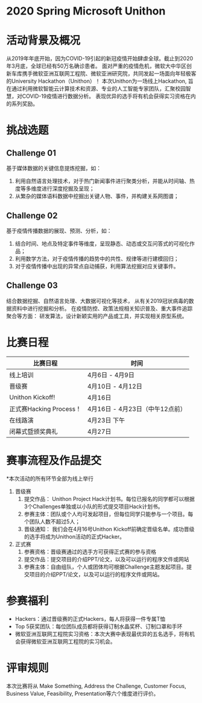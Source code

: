 # 2020 Spring Microsoft Unithon

# 活动背景及概况
从2019年年底开始，因为COVID-19引起的新冠疫情开始肆虐全球。截止到2020年3月底，全球已经有50万名确诊患者。
面对严重的疫情危机，微软大中华区创新车库携手微软亚洲互联网工程院、微软亚洲研究院，共同发起一场面向年轻极客的University Hackathon（Unithon）！
本次Unithon为一场线上Hackathon,  旨在通过利用微软智能云计算技术和资源、专业的人工智能专家团队，汇聚校园智慧，对COVID-19疫情进行数据分析。
表现优异的选手将有机会获得实习资格在内的系列奖励。

# 挑战选题
## Challenge 01
基于媒体数据的关键信息提炼挖掘，如：
1. 利用自然语言处理技术，对于热门新闻事件进行聚类分析，并能从时间轴、热度等多维度进行深度挖掘及呈现；
2. 从繁杂的媒体语料数据中挖掘出关键人物、事件，并构建关系网图谱；

## Challenge 02
基于疫情传播数据的展现、预测、分析，如： 
1. 结合时间、地点及特定事件等维度，呈现静态、动态或交互问答式的可视化作品；
2. 利用数学方法，对于疫情传播的趋势中的共性、规律等进行建模回归；
3. 对于疫情传播中出现的异常点自动捕获，利用算法挖掘对应关键事件。

## Challenge 03 
结合数据挖掘、自然语言处理、大数据可视化等技术，
从有关2019冠状病毒的数据资料中进行挖掘和分析。
在疫情防控、政策法规相关知识普及、重大事件追踪聚合等方面：
研发算法，设计新颖实用的产品或工具，并实现相关原型系统。
# 比赛日程
| 比赛日程  | 时间 |
| -- | -- |
| 线上培训  | 4月6日 - 4月9日 |
| 晋级赛  | 4月10日 - 4月12日  |
|Unithon Kickoff!|4月16日|
|正式赛Hacking Process！|4月16日 - 4月23日（中午12点前）|
|在线路演|4月23日 下午||评审|4月24日 - 4月26日|
|闭幕式暨颁奖典礼|4月27日|


# 赛事流程及作品提交
*本次活动的所有环节全部为线上举行
1. 晋级赛
    1) 提交作品：
       Unithon Project Hack计划书。每位已报名的同学都可以根据3个Challenges单独或以小队的形式提交项目Hack计划书。 
    2) 参赛主体：团队或个人均可发起项目，但每位同学只能参与一个项目。每个团队人数不超过5人；
    3) 晋级通知：
       我们会在4月16号Unithon Kickoff前确定晋级名单。成功晋级的选手将成为Unithon活动的正式Hacker。
2. 正式赛
    1) 参赛资格：晋级赛通过的选手方可获得正式赛的参与资格
    2) 提交作品：提交项目的介绍PPT/论文，以及可以运行的程序文件或网站
    3) 参赛主体：自由组队，个人或团体均可根据Challenge主题发起项目。提交项目的介绍PPT/论文，以及可以运行的程序文件或网站。

# 参赛福利
- Hackers：通过晋级赛的正式Hackers，每人将获得一件专属T恤
- Top 5获奖团队：每位团队成员都将获得订制水晶奖杯、订制口罩和手环
- 微软亚洲互联网工程院实习资格：本次大赛中表现最优异的五名选手，将有机会获得微软亚洲互联网工程院的实习机会。 

# 评审规则
本次比赛将从 Make Something, Address the Challenge, Customer Focus, Business Value, Feasibility, Presentation等六个维度进行评价。 
